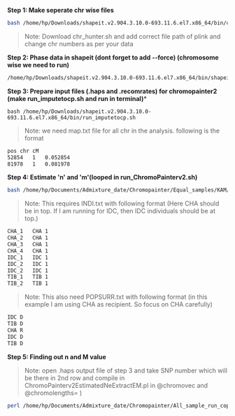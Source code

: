 **Step 1: Make seperate chr wise files**
```bash
bash /home/hp/Downloads/shapeit.v2.904.3.10.0-693.11.6.el7.x86_64/bin/chr_hunter.sh
```
>Note: Download chr_hunter.sh and add correct file path of plink and change chr numbers as per your data

**Step 2: Phase data in shapeit (dont forget to add --force) (chromosome wise we need to run)**
```bash
/home/hp/Downloads/shapeit.v2.904.3.10.0-693.11.6.el7.x86_64/bin/shapeit --input-bed cdt1.bed cdt1.bim cdt1.fam --force -O cdt1
```
**Step 3: Prepare input files (.haps and .recomrates) for chromopainter2  (make run_imputetocp.sh and run in terminal)***
```bah
bash /home/hp/Downloads/shapeit.v2.904.3.10.0-693.11.6.el7.x86_64/bin/run_imputetocp.sh
```
>Note: we need map.txt file for all chr in the analysis. following is the format
```bash
pos	chr	cM
52854	1	0.052854
81978	1	0.081978
```
**Step 4: Estimate 'n' and 'm'(looped in run_ChromoPainterv2.sh)**
```bash
bash /home/hp/Documents/Admixture_date/Chromopainter/Equal_samples/KAM/run_ChromoPainterv2.sh
```
>Note: This requires INDI.txt with following format (Here CHA should be in top. If I am running for IDC, then IDC individuals should be at top.)
```bash
CHA_1	CHA	1
CHA_2	CHA	1
CHA_3	CHA	1
CHA_4	CHA	1
IDC_1	IDC	1
IDC_2	IDC	1
IDC_2	IDC	1
TIB_1	TIB	1
TIB_2	TIB	1
```
>Note: This also need POPSURR.txt with following format (in this example I am using CHA as recipient. So focus on CHA carefully)

```bash
IDC	D
TIB	D
CHA	R
IDC	D
TIB	D
```
**Step 5: Finding out n and M value**
>Note: open .haps output file of step 3 and take SNP number which will be there in 2nd row and compile in ChromoPainterv2EstimatedNeExtractEM.pl in @chromovec and @chromolengths= )
```bash
perl /home/hp/Documents/Admixture_date/Chromopainter/All_sample_run_copy/ChromoPainterv2EstimatedNeMutExtractEM.pl
```

